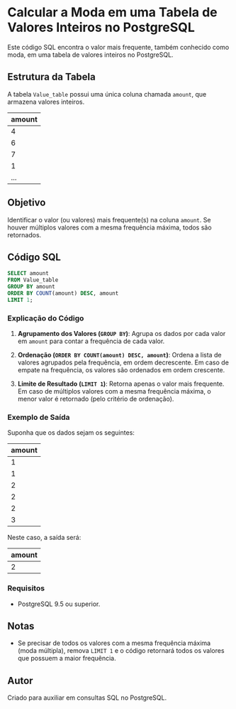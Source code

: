 # Calcular a Moda em uma Tabela de Valores Inteiros no PostgreSQL

Este código SQL encontra o valor mais frequente, também conhecido como moda, em uma tabela de valores inteiros no PostgreSQL.

## Estrutura da Tabela

A tabela `Value_table` possui uma única coluna chamada `amount`, que armazena valores inteiros.

| amount |
|--------|
| 4      |
| 6      |
| 7      |
| 1      |
| ...    |

## Objetivo

Identificar o valor (ou valores) mais frequente(s) na coluna `amount`. Se houver múltiplos valores com a mesma frequência máxima, todos são retornados.

## Código SQL

```sql
SELECT amount
FROM Value_table
GROUP BY amount
ORDER BY COUNT(amount) DESC, amount
LIMIT 1;
```

### Explicação do Código

1. **Agrupamento dos Valores (`GROUP BY`)**: Agrupa os dados por cada valor em `amount` para contar a frequência de cada valor.
  
2. **Ordenação (`ORDER BY COUNT(amount) DESC, amount`)**: Ordena a lista de valores agrupados pela frequência, em ordem decrescente. Em caso de empate na frequência, os valores são ordenados em ordem crescente.

3. **Limite de Resultado (`LIMIT 1`)**: Retorna apenas o valor mais frequente. Em caso de múltiplos valores com a mesma frequência máxima, o menor valor é retornado (pelo critério de ordenação).

### Exemplo de Saída

Suponha que os dados sejam os seguintes:

| amount |
|--------|
| 1      |
| 1      |
| 2      |
| 2      |
| 2      |
| 3      |

Neste caso, a saída será:

| amount |
|--------|
| 2      |

### Requisitos

- PostgreSQL 9.5 ou superior.

## Notas

- Se precisar de todos os valores com a mesma frequência máxima (moda múltipla), remova `LIMIT 1` e o código retornará todos os valores que possuem a maior frequência.
  
## Autor

Criado para auxiliar em consultas SQL no PostgreSQL.
